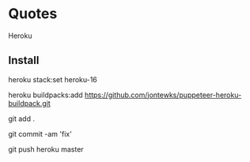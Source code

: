 # Quotes

Heroku

## Install

  heroku stack:set heroku-16
  
  heroku buildpacks:add https://github.com/jontewks/puppeteer-heroku-buildpack.git
  
  git add .
  
  git commit -am 'fix'
  
  git push heroku master
